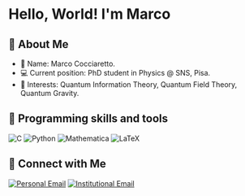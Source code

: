 # Hello, World! I'm Marco

## 👾 About Me

- 📝 Name: Marco Cocciaretto.
- 💻 Current position: PhD student in Physics @ SNS, Pisa.
- 🔭 Interests: Quantum Information Theory, Quantum Field Theory, Quantum Gravity.

## 🔧 Programming skills and tools

![C](https://img.shields.io/badge/-C-333333?style=flat&logo=c&logoColor=white)
![Python](https://img.shields.io/badge/-Python-333333?style=flat&logo=python&logoColor=white)
![Mathematica](https://img.shields.io/badge/-Mathematica-333333?style=flat&logo=wolfram-mathematica&logoColor=white)
![LaTeX](https://img.shields.io/badge/-LaTeX-333333?style=flat&logo=latex&logoColor=white)

## 🤝 Connect with Me

[![Personal Email](https://img.shields.io/badge/Email-Personal-important?style=flat&logo=gmail&logoColor=white)](mailto:m.cocciaretto@proton.me)
[![Institutional Email](https://img.shields.io/badge/Email-Institutional-important?style=flat&logo=mail.ru&logoColor=white)](mailto:marco.cocciaretto@sns.it)
